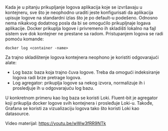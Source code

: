 Kada je u pitanju prikupljanje logova aplikacija koje se izvršavaju u kontejneru, sve što je neophodno uraditi jeste konfigurisati da aplikacija upisuje logove na standardni izlas što je po default-u podešeno. Odnosno nema nikakvog dodatnog posla da bi se omogućilo prikupljnaje logava aplikacije. Docker prikuplja logove i privremeno ih skladišti lokalno na fajl sistem sve dok kontejner ne prestane sa radom. Pristupanjem logova se radi pomoću komande:

 `docker log <container -name>`

Za trajno skladištenje logova kontejnera neophono je koristiti odgovarajući alate:

- Log baza: baza koja trajno čuva logove. Treba da omogući indeksiranje logova radi brze pretrage logova. 
- Log agregator: prikuplja logove sa nekog izvora, normalizuje ih i prosledjuje ih u odgovarajuću log bazu.

U konkretnom primeru kao log baza se koristi Loki. Fluent-bit je agregator koji prikuplja docker logove svih kontejnera i prosleđuje Loki-u. Takođe, Grafana se koristi za vizualizaciju logova tako što koristi Loki kao datasource.

Video materijal: https://youtu.be/wWw3fRR9NTk
